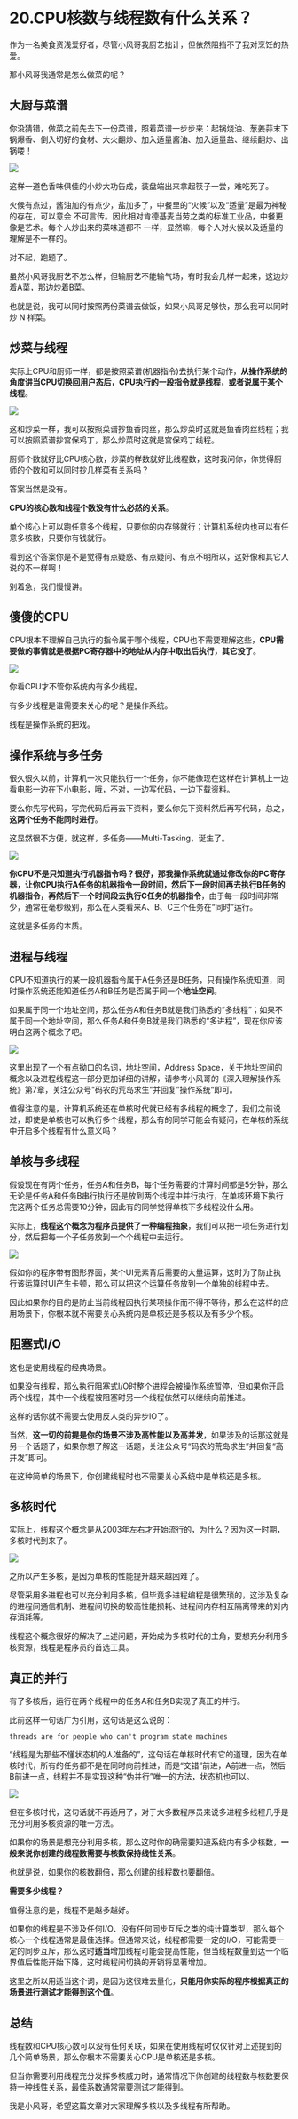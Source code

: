 # 20.CPU核数与线程数有什么关系？

作为一名美食资浅爱好者，尽管小风哥我厨艺拙计，但依然阻挡不了我对烹饪的热爱。&#x20;

那小风哥我通常是怎么做菜的呢？&#x20;

## 大厨与菜谱&#x20;

你没猜错，做菜之前先去下一份菜谱，照着菜谱一步步来：起锅烧油、葱姜蒜末下锅爆香、倒入切好的食材、大火翻炒、加入适量酱油、加入适量盐、继续翻炒、出锅喽！

![](.gitbook/assets/20_1.jpg)

这样一道色香味俱佳的小炒大功告成，装盘端出来拿起筷子一尝，难吃死了。&#x20;

火候有点过，酱油加的有点少，盐加多了，中餐里的“火候”以及“适量”是最为神秘的存在，可以意会 不可言传。因此相对肯德基麦当劳之类的标准工业品，中餐更像是艺术。每个人炒出来的菜味道都不 一样，显然嘛，每个人对火候以及适量的理解是不一样的。&#x20;

对不起，跑题了。

虽然小风哥我厨艺不怎么样，但输厨艺不能输气场，有时我会几样一起来，这边炒着A菜，那边炒着B菜。&#x20;

也就是说，我可以同时按照两份菜谱去做饭，如果小风哥足够快，那么我可以同时炒 N 样菜。&#x20;

## 炒菜与线程

实际上CPU和厨师一样，都是按照菜谱(机器指令)去执行某个动作，**从操作系统的角度讲当CPU切换回用户态后，CPU执行的一段指令就是线程，或者说属于某个线程**。

![](.gitbook/assets/20_2.jpg)

这和炒菜一样，我可以按照菜谱抄鱼香肉丝，那么炒菜时这就是鱼香肉丝线程；我可以按照菜谱抄宫保鸡丁，那么炒菜时这就是宫保鸡丁线程。&#x20;

厨师个数就好比CPU核心数，炒菜的样数就好比线程数，这时我问你，你觉得厨师的个数和可以同时抄几样菜有关系吗？&#x20;

答案当然是没有。&#x20;

**CPU的核心数和线程个数没有什么必然的关系**。&#x20;

单个核心上可以跑任意多个线程，只要你的内存够就行；计算机系统内也可以有任意多核数，只要你有钱就行。&#x20;

看到这个答案你是不是觉得有点疑惑、有点疑问、有点不明所以，这好像和其它人说的不一样啊！&#x20;

别着急，我们慢慢讲。

## 傻傻的CPU&#x20;

CPU根本不理解自己执行的指令属于哪个线程，CPU也不需要理解这些，**CPU需要做的事情就是根据PC寄存器中的地址从内存中取出后执行，其它没了**。

![](.gitbook/assets/20_3.jpg)

你看CPU才不管你系统内有多少线程。&#x20;

有多少线程是谁需要来关心的呢？是操作系统。&#x20;

线程是操作系统的把戏。

## 操作系统与多任务&#x20;

很久很久以前，计算机一次只能执行一个任务，你不能像现在这样在计算机上一边看电影一边在下小电影，哦，不对，一边写代码，一边下载资料。&#x20;

要么你先写代码，写完代码后再去下资料，要么你先下资料然后再写代码，总之，**这两个任务不能同时进行**。&#x20;

这显然很不方便，就这样，多任务——Multi-Tasking，诞生了。

![](.gitbook/assets/20_4.jpg)

**你CPU不是只知道执行机器指令吗？很好，那我操作系统就通过修改你的PC寄存器，让你CPU执行A任务的机器指令一段时间，然后下一段时间再去执行B任务的机器指令，再然后下一个时间段去执行C任务的机器指令**，由于每一段时间非常少，通常在毫秒级别，那么在人类看来A、B、C三个任务在“同时”运行。&#x20;

这就是多任务的本质。&#x20;

## 进程与线程&#x20;

CPU不知道执行的某一段机器指令属于A任务还是B任务，只有操作系统知道，同时操作系统还能知道任务A和B任务是否属于同一个**地址空间**。&#x20;

如果属于同一个地址空间，那么任务A和任务B就是我们熟悉的“多线程”；如果不属于同一个地址空间，那么任务A和任务B就是我们熟悉的“多进程”，现在你应该明白这两个概念了吧。

![](.gitbook/assets/20_5.jpg)

这里出现了一个有点拗口的名词，地址空间，Address Space，关于地址空间的概念以及进程线程这一部分更加详细的讲解，请参考小风哥的《深入理解操作系统》第7章，关注公众号"码农的荒岛求生"并回复”操作系统“即可。&#x20;

值得注意的是，计算机系统还在单核时代就已经有多线程的概念了，我们之前说过，即使是单核也可以执行多个线程，那么有的同学可能会有疑问，在单核的系统中开启多个线程有什么意义吗？&#x20;

## 单核与多线程&#x20;

假设现在有两个任务，任务A和任务B，每个任务需要的计算时间都是5分钟，那么无论是任务A和任务B串行执行还是放到两个线程中并行执行，在单核环境下执行完这两个任务总需要10分钟，因此有的同学觉得单核下多线程没什么用。

实际上，**线程这个概念为程序员提供了一种编程抽象**，我们可以把一项任务进行划分，然后把每一个子任务放到一个个线程中去运行。

![](.gitbook/assets/20_6.jpg)

假如你的程序带有图形界面，某个UI元素背后需要的大量运算，这时为了防止执行该运算时UI产生卡顿，那么可以把这个运算任务放到一个单独的线程中去。&#x20;

因此如果你的目的是防止当前线程因执行某项操作而不得不等待，那么在这样的应用场景下，你根本就不需要关心系统内是单核还是多核以及有多少个核。&#x20;

## 阻塞式I/O&#x20;

这也是使用线程的经典场景。&#x20;

如果没有线程，那么执行阻塞式I/O时整个进程会被操作系统暂停，但如果你开启两个线程，其中一个线程被阻塞时另一个线程依然可以继续向前推进。&#x20;

这样的话你就不需要去使用反人类的异步IO了。&#x20;

当然，**这一切的前提是你的场景不涉及高性能以及高并发**，如果涉及的话那这就是另一个话题了，如果你想了解这一话题，关注公众号“码农的荒岛求生”并回复“高并发”即可。&#x20;

在这种简单的场景下，你创建线程时也不需要关心系统中是单核还是多核。&#x20;

## 多核时代

实际上，线程这个概念是从2003年左右才开始流行的，为什么？因为这一时期，多核时代到来了。

![](.gitbook/assets/20_7.jpg)

之所以产生多核，是因为单核的性能提升越来越困难了。&#x20;

尽管采用多进程也可以充分利用多核，但毕竟多进程编程是很繁琐的，这涉及复杂的进程间通信机制、进程间切换的较高性能损耗、进程间内存相互隔离带来的对内存消耗等。&#x20;

线程这个概念很好的解决了上述问题，开始成为多核时代的主角，要想充分利用多核资源，线程是程序员的首选工具。&#x20;

## 真正的并行&#x20;

有了多核后，运行在两个线程中的任务A和任务B实现了真正的并行。&#x20;

此前这样一句话广为引用，这句话是这么说的：

```
threads are for people who can't program state machines
```

“线程是为那些不懂状态机的人准备的”，这句话在单核时代有它的道理，因为在单核时代，所有的任务都不是在同时向前推进，而是“交错”前进，A前进一点，然后B前进一点，线程并不是实现这种“伪并行”唯一的方法，状态机也可以。

![](.gitbook/assets/20_8.jpg)

但在多核时代，这句话就不再适用了，对于大多数程序员来说多进程多线程几乎是充分利用多核资源的唯一方法。&#x20;

如果你的场景是想充分利用多核，那么这时你的确需要知道系统内有多少核数，**一般来说你创建的线程数需要与核数保持线性关系**。&#x20;

也就是说，如果你的核数翻倍，那么创建的线程数也要翻倍。&#x20;

**需要多少线程？**&#x20;

值得注意的是，线程不是越多越好。&#x20;

如果你的线程是不涉及任何I/O、没有任何同步互斥之类的纯计算类型，那么每个核心一个线程通常是最佳选择。但通常来说，线程都需要一定的I/O，可能需要一定的同步互斥，那么这时**适当**增加线程可能会提高性能，但当线程数量到达一个临界值后性能开始下降，这时线程间切换的开销将显著增加。

这里之所以用适当这个词，是因为这很难去量化，**只能用你实际的程序根据真正的场景进行测试才能得到这个值**。&#x20;

## 总结&#x20;

线程数和CPU核心数可以没有任何关联，如果在使用线程时仅仅针对上述提到的几个简单场景，那么你根本不需要关心CPU是单核还是多核。&#x20;

但当你需要利用线程充分发挥多核威力时，通常情况下你创建的线程数与核数要保持一种线性关系，最佳系数通常需要测试才能得到。&#x20;

我是小风哥，希望这篇文章对大家理解多核以及多线程有所帮助。


